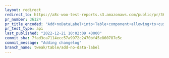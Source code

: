 ```yaml
---
layout: redirect
redirect_to: https://a8c-woo-test-reports.s3.amazonaws.com/public/pr/36124/api/index.html
pr_number: 36124
pr_title_encoded: "Add+noDataLabel+into+Table+component+allowing+to+customise+No+Data+Label+message.++"
pr_test_type: api
last_published: "2022-12-21 10:02:09 +0000"
commit_sha: 7fad3ca7114ecc57a9972c2470bf45e860787e5c
commit_message: "Adding changelog"
branch_name: tweak/table/add-no-data-label
---
```

